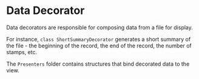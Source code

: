# Data Decorator

Data decorators are responsible for composing data from a file for display.

For instance, <code>class ShortSummaryDecorator</code> generates a short summary of the file - the beginning of the
record, the end of the record, the number of stamps, etc. 

The <code>Presenters</code> folder contains structures that bind decorated data to the view.